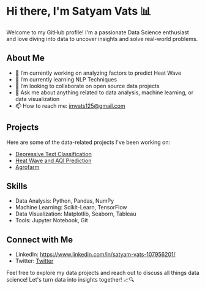 # Hi there, I'm Satyam Vats 📊

Welcome to my GitHub profile! I'm a passionate Data Science enthusiast and love diving into data to uncover insights and solve real-world problems.

## About Me

- 🔭 I’m currently working on analyzing factors to predict Heat Wave
- 🌱 I’m currently learning NLP Techniques
- 👯 I’m looking to collaborate on open source data projects
- 💬 Ask me about anything related to data analysis, machine learning, or data visualization
- 📫 How to reach me: imvats125@gmail.com

## Projects

Here are some of the data-related projects I've been working on:

- [Depressive Text Classification](https://github.com/svats125/Depressive-Text-Classification)
- [Heat Wave and AQI Prediction](https://github.com/svats125/Nasscom_Climate_Challenge)
- [Agrofarm](https://github.com/svats125/Agroculture)

## Skills

- Data Analysis: Python, Pandas, NumPy
- Machine Learning: Scikit-Learn, TensorFlow
- Data Visualization: Matplotlib, Seaborn, Tableau
- Tools: Jupyter Notebook, Git

## Connect with Me

- LinkedIn: https://www.linkedin.com/in/satyam-vats-107956201/
- Twitter: [Twitter](https://twitter.com/vatss125)

Feel free to explore my data projects and reach out to discuss all things data science! Let's turn data into insights together! 📈🔍
